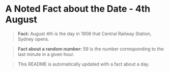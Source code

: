 
# A Noted Fact about the Date - 4th August

> **Fact:** August 4th is the day in 1906 that Central Railway Station, Sydney opens.

> **Fact about a random number:** 59 is the number corresponding to the last minute in a given hour.

> This README is automatically updated with a fact about a day.
